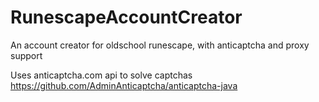 # RunescapeAccountCreator
An account creator for oldschool runescape, with anticaptcha and proxy support

Uses anticaptcha.com api to solve captchas
https://github.com/AdminAnticaptcha/anticaptcha-java
